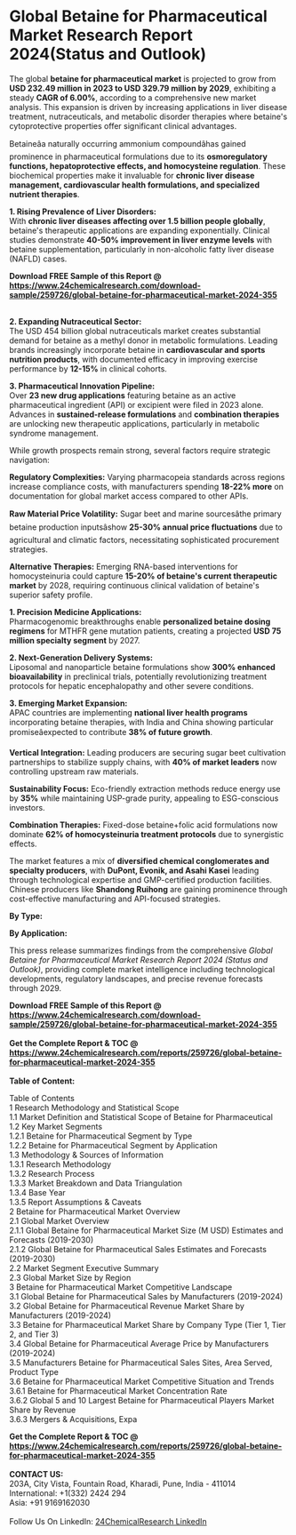 <h1>Global Betaine for Pharmaceutical Market Research Report 2024(Status and Outlook)</h1><p>The global <strong>betaine for pharmaceutical market</strong> is projected to grow from <strong>USD 232.49 million in 2023 to USD 329.79 million by 2029</strong>, exhibiting a steady <strong>CAGR of 6.00%</strong>, according to a comprehensive new market analysis. This expansion is driven by increasing applications in liver disease treatment, nutraceuticals, and metabolic disorder therapies where betaine's cytoprotective properties offer significant clinical advantages.</p><p>Betaineâa naturally occurring ammonium compoundâhas gained prominence in pharmaceutical formulations due to its <strong>osmoregulatory functions, hepatoprotective effects, and homocysteine regulation</strong>. These biochemical properties make it invaluable for <strong>chronic liver disease management, cardiovascular health formulations, and specialized nutrient therapies</strong>.</p><p><strong>1. Rising Prevalence of Liver Disorders:</strong><br>
With <strong>chronic liver diseases affecting over 1.5 billion people globally</strong>, betaine's therapeutic applications are expanding exponentially. Clinical studies demonstrate <strong>40-50% improvement in liver enzyme levels</strong> with betaine supplementation, particularly in non-alcoholic fatty liver disease (NAFLD) cases.</p><div><b>Download FREE Sample of this Report @ 
            <a href="https://www.24chemicalresearch.com/download-sample/259726/global-betaine-for-pharmaceutical-market-2024-355">
            https://www.24chemicalresearch.com/download-sample/259726/global-betaine-for-pharmaceutical-market-2024-355</a></b></div><br><p><strong>2. Expanding Nutraceutical Sector:</strong><br>
The USD 454 billion global nutraceuticals market creates substantial demand for betaine as a methyl donor in metabolic formulations. Leading brands increasingly incorporate betaine in <strong>cardiovascular and sports nutrition products</strong>, with documented efficacy in improving exercise performance by <strong>12-15%</strong> in clinical cohorts.</p><p><strong>3. Pharmaceutical Innovation Pipeline:</strong><br>
Over <strong>23 new drug applications</strong> featuring betaine as an active pharmaceutical ingredient (API) or excipient were filed in 2023 alone. Advances in <strong>sustained-release formulations</strong> and <strong>combination therapies</strong> are unlocking new therapeutic applications, particularly in metabolic syndrome management.</p><p>While growth prospects remain strong, several factors require strategic navigation:</p><p><strong>Regulatory Complexities:</strong> Varying pharmacopeia standards across regions increase compliance costs, with manufacturers spending <strong>18-22% more</strong> on documentation for global market access compared to other APIs.</p><p><strong>Raw Material Price Volatility:</strong> Sugar beet and marine sourcesâthe primary betaine production inputsâshow <strong>25-30% annual price fluctuations</strong> due to agricultural and climatic factors, necessitating sophisticated procurement strategies.</p><p><strong>Alternative Therapies:</strong> Emerging RNA-based interventions for homocysteinuria could capture <strong>15-20% of betaine's current therapeutic market</strong> by 2028, requiring continuous clinical validation of betaine's superior safety profile.</p><p><strong>1. Precision Medicine Applications:</strong><br>
Pharmacogenomic breakthroughs enable <strong>personalized betaine dosing regimens</strong> for MTHFR gene mutation patients, creating a projected <strong>USD 75 million specialty segment</strong> by 2027.</p><p><strong>2. Next-Generation Delivery Systems:</strong><br>
Liposomal and nanoparticle betaine formulations show <strong>300% enhanced bioavailability</strong> in preclinical trials, potentially revolutionizing treatment protocols for hepatic encephalopathy and other severe conditions.</p><p><strong>3. Emerging Market Expansion:</strong><br>
APAC countries are implementing <strong>national liver health programs</strong> incorporating betaine therapies, with India and China showing particular promiseâexpected to contribute <strong>38% of future growth</strong>.</p><p><strong>Vertical Integration:</strong> Leading producers are securing sugar beet cultivation partnerships to stabilize supply chains, with <strong>40% of market leaders</strong> now controlling upstream raw materials.</p><p><strong>Sustainability Focus:</strong> Eco-friendly extraction methods reduce energy use by <strong>35%</strong> while maintaining USP-grade purity, appealing to ESG-conscious investors.</p><p><strong>Combination Therapies:</strong> Fixed-dose betaine+folic acid formulations now dominate <strong>62% of homocysteinuria treatment protocols</strong> due to synergistic effects.</p><p>The market features a mix of <strong>diversified chemical conglomerates and specialty producers</strong>, with <strong>DuPont, Evonik, and Asahi Kasei</strong> leading through technological expertise and GMP-certified production facilities. Chinese producers like <strong>Shandong Ruihong</strong> are gaining prominence through cost-effective manufacturing and API-focused strategies.</p><p><strong>By Type:</strong></p><p><strong>By Application:</strong></p><p>This press release summarizes findings from the comprehensive <em>Global Betaine for Pharmaceutical Market Research Report 2024 (Status and Outlook)</em>, providing complete market intelligence including technological developments, regulatory landscapes, and precise revenue forecasts through 2029.</p><div><b>Download FREE Sample of this Report @ 
            <a href="https://www.24chemicalresearch.com/download-sample/259726/global-betaine-for-pharmaceutical-market-2024-355">
            https://www.24chemicalresearch.com/download-sample/259726/global-betaine-for-pharmaceutical-market-2024-355</a></b></div><br><div><b>Get the Complete Report & TOC @ 
            <a href="https://www.24chemicalresearch.com/reports/259726/global-betaine-for-pharmaceutical-market-2024-355">
            https://www.24chemicalresearch.com/reports/259726/global-betaine-for-pharmaceutical-market-2024-355</a></b></div><br>
            <b>Table of Content:</b><p>Table of Contents<br />
1 Research Methodology and Statistical Scope<br />
1.1 Market Definition and Statistical Scope of Betaine for Pharmaceutical<br />
1.2 Key Market Segments<br />
1.2.1 Betaine for Pharmaceutical Segment by Type<br />
1.2.2 Betaine for Pharmaceutical Segment by Application<br />
1.3 Methodology & Sources of Information<br />
1.3.1 Research Methodology<br />
1.3.2 Research Process<br />
1.3.3 Market Breakdown and Data Triangulation<br />
1.3.4 Base Year<br />
1.3.5 Report Assumptions & Caveats<br />
2 Betaine for Pharmaceutical Market Overview<br />
2.1 Global Market Overview<br />
2.1.1 Global Betaine for Pharmaceutical Market Size (M USD) Estimates and Forecasts (2019-2030)<br />
2.1.2 Global Betaine for Pharmaceutical Sales Estimates and Forecasts (2019-2030)<br />
2.2 Market Segment Executive Summary<br />
2.3 Global Market Size by Region<br />
3 Betaine for Pharmaceutical Market Competitive Landscape<br />
3.1 Global Betaine for Pharmaceutical Sales by Manufacturers (2019-2024)<br />
3.2 Global Betaine for Pharmaceutical Revenue Market Share by Manufacturers (2019-2024)<br />
3.3 Betaine for Pharmaceutical Market Share by Company Type (Tier 1, Tier 2, and Tier 3)<br />
3.4 Global Betaine for Pharmaceutical Average Price by Manufacturers (2019-2024)<br />
3.5 Manufacturers Betaine for Pharmaceutical Sales Sites, Area Served, Product Type<br />
3.6 Betaine for Pharmaceutical Market Competitive Situation and Trends<br />
3.6.1 Betaine for Pharmaceutical Market Concentration Rate<br />
3.6.2 Global 5 and 10 Largest Betaine for Pharmaceutical Players Market Share by Revenue<br />
3.6.3 Mergers & Acquisitions, Expa</p><div><b>Get the Complete Report & TOC @ 
            <a href="https://www.24chemicalresearch.com/reports/259726/global-betaine-for-pharmaceutical-market-2024-355">
            https://www.24chemicalresearch.com/reports/259726/global-betaine-for-pharmaceutical-market-2024-355</a></b></div><br><b>CONTACT US:</b><br>
            203A, City Vista, Fountain Road, Kharadi, Pune, India - 411014<br>
            International: +1(332) 2424 294<br>
            Asia: +91 9169162030 <br><br>
            Follow Us On LinkedIn: <a href="https://www.linkedin.com/company/24chemicalresearch/">24ChemicalResearch LinkedIn</a>